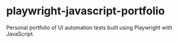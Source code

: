 # playwright-javascript-portfolio
Personal portfolio of UI automation tests built using Playwright with JavaScript.
